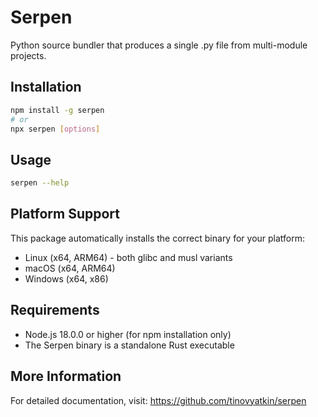 # Serpen

Python source bundler that produces a single .py file from multi-module projects.

## Installation

```bash
npm install -g serpen
# or
npx serpen [options]
```

## Usage

```bash
serpen --help
```

## Platform Support

This package automatically installs the correct binary for your platform:

- Linux (x64, ARM64) - both glibc and musl variants
- macOS (x64, ARM64)
- Windows (x64, x86)

## Requirements

- Node.js 18.0.0 or higher (for npm installation only)
- The Serpen binary is a standalone Rust executable

## More Information

For detailed documentation, visit: https://github.com/tinovyatkin/serpen
